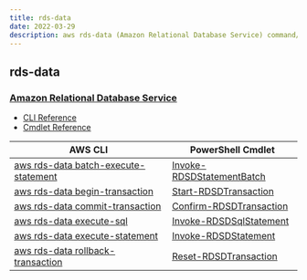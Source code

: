 ```yaml
---
title: rds-data
date: 2022-03-29
description: aws rds-data (Amazon Relational Database Service) command/cmdlet list.
---
```


## rds-data

### [Amazon Relational Database Service](https://aws.amazon.com/rds/)

* [CLI Reference](https://docs.aws.amazon.com/cli/latest/reference/rds-data/index.html)
* [Cmdlet Reference](https://docs.aws.amazon.com/powershell/latest/reference/items/AWS_RDS_DataService_cmdlets.html)

|AWS CLI|PowerShell Cmdlet|
|----|----|
|[aws rds-data batch-execute-statement](https://docs.aws.amazon.com/cli/latest/reference/rds-data/batch-execute-statement.html)|[Invoke-RDSDStatementBatch](https://docs.aws.amazon.com/powershell/latest/reference/items/Invoke-RDSDStatementBatch.html)|
|[aws rds-data begin-transaction](https://docs.aws.amazon.com/cli/latest/reference/rds-data/begin-transaction.html)|[Start-RDSDTransaction](https://docs.aws.amazon.com/powershell/latest/reference/items/Start-RDSDTransaction.html)|
|[aws rds-data commit-transaction](https://docs.aws.amazon.com/cli/latest/reference/rds-data/commit-transaction.html)|[Confirm-RDSDTransaction](https://docs.aws.amazon.com/powershell/latest/reference/items/Confirm-RDSDTransaction.html)|
|[aws rds-data execute-sql](https://docs.aws.amazon.com/cli/latest/reference/rds-data/execute-sql.html)|[Invoke-RDSDSqlStatement](https://docs.aws.amazon.com/powershell/latest/reference/items/Invoke-RDSDSqlStatement.html)|
|[aws rds-data execute-statement](https://docs.aws.amazon.com/cli/latest/reference/rds-data/execute-statement.html)|[Invoke-RDSDStatement](https://docs.aws.amazon.com/powershell/latest/reference/items/Invoke-RDSDStatement.html)|
|[aws rds-data rollback-transaction](https://docs.aws.amazon.com/cli/latest/reference/rds-data/rollback-transaction.html)|[Reset-RDSDTransaction](https://docs.aws.amazon.com/powershell/latest/reference/items/Reset-RDSDTransaction.html)|

